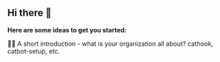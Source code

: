 ## Hi there 👋

**Here are some ideas to get you started:**

🙋‍♀️ A short introduction - what is your organization all about?
cathook, catbot-setup, etc.

